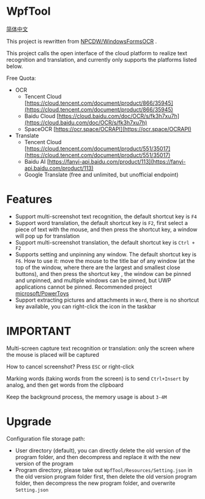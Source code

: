 # WpfTool

[简体中文](README_zh.md)

This project is rewritten from [NPCDW/WindowsFormsOCR](https://github.com/NPCDW/WindowsFormsOCR) .

This project calls the open interface of the cloud platform to realize text recognition and translation, and currently only supports the platforms listed below.

Free Quota:
- OCR
    - Tencent Cloud [https://cloud.tencent.com/document/product/866/35945](https://cloud.tencent.com/document/product/866/35945)
    - Baidu Cloud [https://cloud.baidu.com/doc/OCR/s/fk3h7xu7h](https://cloud.baidu.com/doc/OCR/s/fk3h7xu7h)
    - SpaceOCR [https://ocr.space/OCRAPI](https://ocr.space/OCRAPI)
- Translate
    - Tencent Cloud [https://cloud.tencent.com/document/product/551/35017](https://cloud.tencent.com/document/product/551/35017)
    - Baidu AI [https://fanyi-api.baidu.com/product/113](https://fanyi-api.baidu.com/product/113)
    - Google Translate (free and unlimited, but unofficial endpoint)

# Features

* Support multi-screenshot text recognition, the default shortcut key is `F4`
* Support word translation, the default shortcut key is `F2`, first select a piece of text with the mouse, and then press the shortcut key, a window will pop up for translation
* Support multi-screenshot translation, the default shortcut key is `Ctrl + F2`
* Supports setting and unpinning any window. The default shortcut key is `F6`. How to use it: move the mouse to the title bar of any window (at the top of the window, where there are the largest and smallest close buttons), and then press the shortcut key , the window can be pinned and unpinned, and multiple windows can be pinned, but UWP applications cannot be pinned. Recommended project [microsoft/PowerToys](https://github.com/microsoft/PowerToys)
* Support extracting pictures and attachments in `Word`, there is no shortcut key available, you can right-click the icon in the taskbar

# IMPORTANT

Multi-screen capture text recognition or translation: only the screen where the mouse is placed will be captured

How to cancel screenshot? Press `ESC` or right-click

Marking words (taking words from the screen) is to send `Ctrl+Insert` by analog, and then get words from the clipboard

Keep the background process, the memory usage is about `3-4M`

# Upgrade

Configuration file storage path:
- User directory (default), you can directly delete the old version of the program folder, and then decompress and replace it with the new version of the program
- Program directory, please take out `WpfTool/Resources/Setting.json` in the old version program folder first, then delete the old version program folder, then decompress the new program folder, and overwrite `Setting.json`